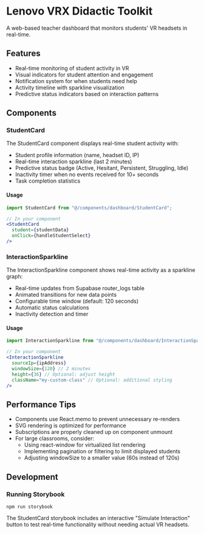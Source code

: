 
# Lenovo VRX Didactic Toolkit

A web-based teacher dashboard that monitors students' VR headsets in real-time.

## Features

- Real-time monitoring of student activity in VR
- Visual indicators for student attention and engagement
- Notification system for when students need help
- Activity timeline with sparkline visualization
- Predictive status indicators based on interaction patterns

## Components

### StudentCard

The StudentCard component displays real-time student activity with:

- Student profile information (name, headset ID, IP)
- Real-time interaction sparkline (last 2 minutes)
- Predictive status badge (Active, Hesitant, Persistent, Struggling, Idle)
- Inactivity timer when no events received for 10+ seconds
- Task completion statistics

#### Usage

```jsx
import StudentCard from "@/components/dashboard/StudentCard";

// In your component
<StudentCard 
  student={studentData} 
  onClick={handleStudentSelect} 
/>
```

### InteractionSparkline

The InteractionSparkline component shows real-time activity as a sparkline graph:

- Real-time updates from Supabase router_logs table
- Animated transitions for new data points
- Configurable time window (default: 120 seconds)
- Automatic status calculations
- Inactivity detection and timer

#### Usage

```jsx
import InteractionSparkline from "@/components/dashboard/InteractionSparkline";

// In your component
<InteractionSparkline 
  sourceIp={ipAddress} 
  windowSize={120} // 2 minutes
  height={36} // Optional: adjust height
  className="my-custom-class" // Optional: additional styling
/>
```

## Performance Tips

- Components use React.memo to prevent unnecessary re-renders
- SVG rendering is optimized for performance
- Subscriptions are properly cleaned up on component unmount
- For large classrooms, consider:
  - Using react-window for virtualized list rendering
  - Implementing pagination or filtering to limit displayed students
  - Adjusting windowSize to a smaller value (60s instead of 120s)

## Development

### Running Storybook

```
npm run storybook
```

The StudentCard storybook includes an interactive "Simulate Interaction" button to test real-time functionality without needing actual VR headsets.

